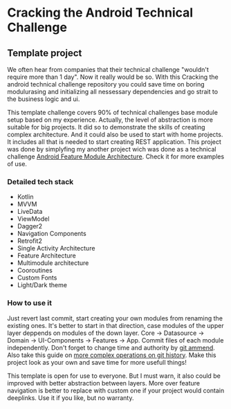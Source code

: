 # Cracking the Android Technical Challenge
## Template project
We often hear from companies that their technical challenge "wouldn't require more than 1 day". Now it really would be so. With this Cracking the android technical challenge repository you could save time on boring modulurasing and initializing all nessessary dependencies and go strait to the business logic and ui.

This template challenge covers 90% of technical challenges base module setup based on my experience. Actually, the level of abstraction is more suitable for big projects. It did so to demonstrate the skills of creating complex architecture. And it could also be used to start with home projects. It includes all that is needed to start creating REST application. 
This project was done by simplyfing my another project wich was done as a technical challenge [Android Feature Module Architecture](https://github.com/IstrajI/android-feature-module-architecture). Check it for more examples of use.

### Detailed tech stack
* Kotlin
* MVVM
* LiveData
* ViewModel
* Dagger2
* Navigation Components
* Retrofit2
* Single Activity Architecture
* Feature Architecture
* Multimodule architecture
* Cooroutines
* Custom Fonts
* Light/Dark theme

### How to use it
Just revert last commit, start creating your own modules from renaming the existing ones. It's better to start in that direction, case modules of the upper layer deppends on modules of the down layer. Core -> Datasource -> Domain -> UI-Components -> Features -> App.
Commit files of each module independently. Don't forget to change time and authority by [git ammend](https://stackoverflow.com/questions/454734/how-can-one-change-the-timestamp-of-an-old-commit-in-git). Also take this guide on [more complex operations on git history](http://git-scm.com/book/en/v2/Git-Tools-Rewriting-History). Make this project look as your own and save time for more usefull things!

This template is open for use to everyone. But I must warn, it also could be improved with better abstraction between layers. More over feature navigation is better to replace with custom one if your project would contain deeplinks. Use it if you like, but no warranty. 
